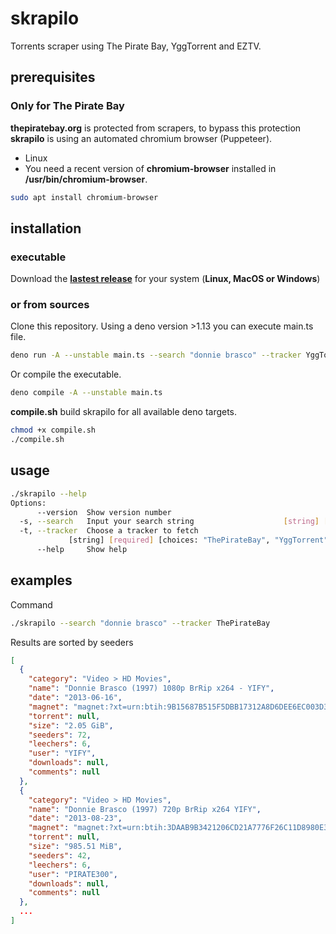 # skrapilo

Torrents scraper using The Pirate Bay, YggTorrent and EZTV.

## prerequisites

### Only for The Pirate Bay

**thepiratebay.org** is protected from scrapers, to bypass this protection
**skrapilo** is using an automated chromium browser (Puppeteer).

- Linux
- You need a recent version of **chromium-browser** installed in
  **/usr/bin/chromium-browser**.

```sh
sudo apt install chromium-browser
```

## installation

### executable

Download the [**lastest release**](https://github.com/ethicnology/skrapilo/releases) for your system (**Linux, MacOS or Windows**)


### or from sources

Clone this repository. Using a deno version >1.13 you can execute main.ts file.

```sh
deno run -A --unstable main.ts --search "donnie brasco" --tracker YggTorrent
```

Or compile the executable.

```sh
deno compile -A --unstable main.ts
```

**compile.sh** build skrapilo for all available deno targets.
```sh
chmod +x compile.sh
./compile.sh
```

## usage

```sh
./skrapilo --help
Options:
      --version  Show version number                                   [boolean]
  -s, --search   Input your search string                    [string] [required]
  -t, --tracker  Choose a tracker to fetch
             [string] [required] [choices: "ThePirateBay", "YggTorrent", "EZTV"]
      --help     Show help                                             [boolean]
```

## examples

Command

```sh
./skrapilo --search "donnie brasco" --tracker ThePirateBay
```

Results are sorted by seeders

```json
[
  {
    "category": "Video > HD Movies",
    "name": "Donnie Brasco (1997) 1080p BrRip x264 - YIFY",
    "date": "2013-06-16",
    "magnet": "magnet:?xt=urn:btih:9B15687B515F5DBB17312A8D6DEE6EC003D371D8&dn=Donnie%20Brasco%20(1997)%201080p%20BrRip%20x264%20-%20YIFY&tr=udp%3A%2F%2Ftracker.coppersurfer.tk%3A6969%2Fannounce&tr=udp%3A%2F%2Ftracker.openbittorrent.com%3A6969%2Fannounce&tr=udp%3A%2F%2F9.rarbg.to%3A2710%2Fannounce&tr=udp%3A%2F%2F9.rarbg.me%3A2780%2Fannounce&tr=udp%3A%2F%2F9.rarbg.to%3A2730%2Fannounce&tr=udp%3A%2F%2Ftracker.opentrackr.org%3A1337&tr=http%3A%2F%2Fp4p.arenabg.com%3A1337%2Fannounce&tr=udp%3A%2F%2Ftracker.torrent.eu.org%3A451%2Fannounce&tr=udp%3A%2F%2Ftracker.tiny-vps.com%3A6969%2Fannounce&tr=udp%3A%2F%2Fopen.stealth.si%3A80%2Fannounce",
    "torrent": null,
    "size": "2.05 GiB",
    "seeders": 72,
    "leechers": 6,
    "user": "YIFY",
    "downloads": null,
    "comments": null
  },
  {
    "category": "Video > HD Movies",
    "name": "Donnie Brasco (1997) 720p BrRip x264 YIFY",
    "date": "2013-08-23",
    "magnet": "magnet:?xt=urn:btih:3DAAB9B3421206CD21A7776F26C11D8980E3731D&dn=Donnie%20Brasco%20(1997)%20720p%20BrRip%20x264%20YIFY&tr=udp%3A%2F%2Ftracker.coppersurfer.tk%3A6969%2Fannounce&tr=udp%3A%2F%2Ftracker.openbittorrent.com%3A6969%2Fannounce&tr=udp%3A%2F%2F9.rarbg.to%3A2710%2Fannounce&tr=udp%3A%2F%2F9.rarbg.me%3A2780%2Fannounce&tr=udp%3A%2F%2F9.rarbg.to%3A2730%2Fannounce&tr=udp%3A%2F%2Ftracker.opentrackr.org%3A1337&tr=http%3A%2F%2Fp4p.arenabg.com%3A1337%2Fannounce&tr=udp%3A%2F%2Ftracker.torrent.eu.org%3A451%2Fannounce&tr=udp%3A%2F%2Ftracker.tiny-vps.com%3A6969%2Fannounce&tr=udp%3A%2F%2Fopen.stealth.si%3A80%2Fannounce",
    "torrent": null,
    "size": "985.51 MiB",
    "seeders": 42,
    "leechers": 6,
    "user": "PIRATE300",
    "downloads": null,
    "comments": null
  },
  ...
]
```
